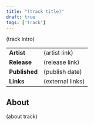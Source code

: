 ```yaml
---
title: "(track title)"
draft: true
tags: ['track']
---
```


(track intro)

|                  |                                  |
| ---------------- | -------------------------------- |
| **Artist**       | (artist link)                    |
| **Release**      | (release link)                   |
| **Published**    | (publish date)                   |
| **Links**        | (external links)                 |

## About
(about track)